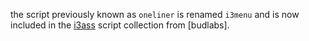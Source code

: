 the script previously known as `oneliner` is renamed `i3menu` and is now included in the [i3ass] script collection from [budlabs].  

[i3ass]: https://github.com/budlabs/i3ass
[budlabls]: https://github.com/budlabs
